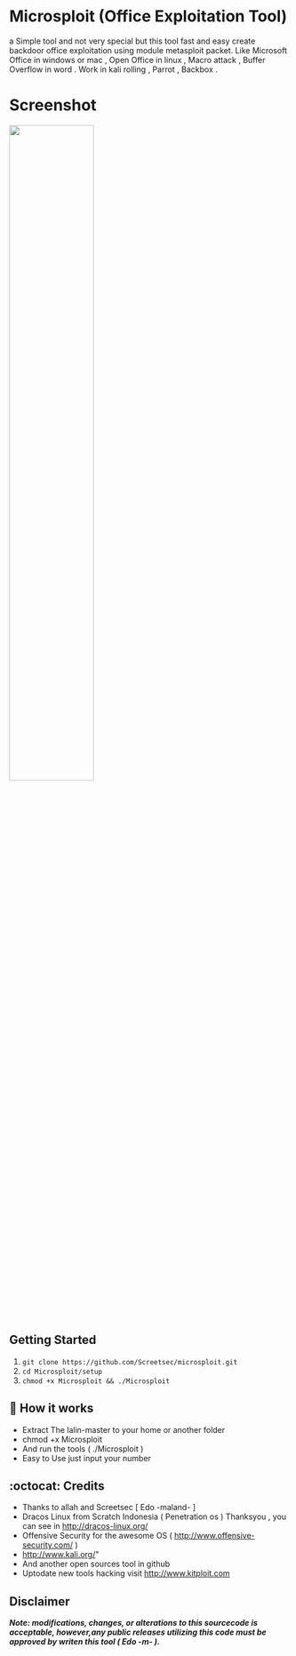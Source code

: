# Microsploit (Office Exploitation Tool)

a Simple tool and not very special  but this tool fast and easy create backdoor office exploitation using module metasploit packet. Like Microsoft Office in windows or mac , Open Office in linux  , Macro attack , Buffer Overflow in word . Work in kali rolling , Parrot , Backbox .


# Screenshot
<img src="https://cloud.githubusercontent.com/assets/17976841/23983203/525133f0-0a45-11e7-93f7-37f8e489e31b.png" width="55%"></img>



## Getting Started
1. ```git clone https://github.com/Screetsec/microsploit.git```
2. ```cd Microsploit/setup```
3. ```chmod +x Microsploit && ./Microsploit```

## :book: How it works

* Extract The lalin-master to your home or another folder
* chmod +x Microsploit
* And run the tools ( ./Microsploit )
* Easy to Use just input your number


## :octocat: Credits

- Thanks to allah and Screetsec [ Edo -maland- ] <Me>
- Dracos Linux from Scratch Indonesia ( Penetration os ) Thanksyou , you can see in http://dracos-linux.org/
- Offensive Security for the awesome OS ( http://www.offensive-security.com/ )
- http://www.kali.org/"
- And another open sources tool in github
- Uptodate new tools hacking visit http://www.kitploit.com

## Disclaimer

***Note: modifications, changes, or alterations to this sourcecode is acceptable, however,any public releases utilizing this code must be approved by writen this tool ( Edo -m- ).***
